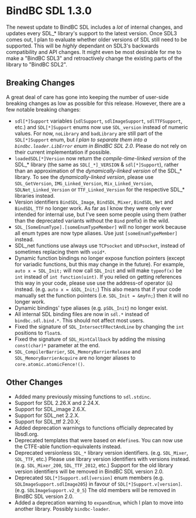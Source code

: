 # BindBC SDL 1.3.0
The newest update to BindBC SDL includes a *lot* of internal changes, and updates every SDL_* library's support to the latest version.
Once SDL3 comes out, I plan to evaluate whether older versions of SDL still need to be supported. This will be _highly_ dependant on SDL3's backwards compatibility and API changes. It might even be most desirable for me to make a "BindBC SDL3" and retroactively change the existing parts of the library to "BindBC SDL2".

## Breaking Changes
A great deal of care has gone into keeping the number of user-side breaking changes as low as possible for this release. However, there are a few notable breaking changes:

- `sdl[*]Support` variables (`sdlSupport`, `sdlImageSupport`, `sdlTTFSupport`, etc.) and `SDL[*]Support` enums now use `SDL_version` instead of numeric values. For now, `noLibrary` and `badLibrary` are still part of the `SDL[*]Support` enum, but _I plan to separate them into a `bindbc.loader.LibError` enum in BindBC SDL 2.0_. Please do not rely on their current implementation if possible.
- `loadedSDL[*]Version` now return the _compile-time-linked version_ of the SDL_* library (the same as `SDL[_*]_VERSION` & `sdl[*]Support`), rather than an approximation of the _dynamically-linked version_ of the SDL_* library. To see the _dynamically-linked version_, please use `SDL_GetVersion`, `IMG_Linked_Version`, `Mix_Linked_Version`, `SDLNet_Linked_Version` or `TTF_Linked_Version` for the respective SDL_* libraries instead.
- Version identifiers `BindSDL_Image`, `BindSDL_Mixer`, `BindSDL_Net` and `BindSDL_TTF` no longer work. As far as I know they were only ever intended for internal use, but I've seen some people using them (rather than the deprecated variants without the `Bind` prefix) in the wild.
- `SDL_[SomeEnumType].[someEnumTypeMember]` will no longer work because all enum types are now type aliases. Use just `[someEnumTypeMember]` instead.
- SDL_net functions use always use `TCPsocket` and `UDPsocket`, instead of sometimes replacing them with `void*`.
- Dynamic function bindings no longer expose function pointers (except for variadic functions, but this may change in the future). For example, `auto x = SDL_Init;` will now call `SDL_Init` and will make `typeof(x)` be `int` instead of `int function(uint)`. If you relied on getting references this way in your code, please use use the address-of operator (`&`) instead. (e.g. `auto x = &SDL_Init;`) This also means that if your code manually set the function pointers (i.e. `SDL_Init = &myFn;`) then it will no longer work.
- Dynamic bindings' type aliases (e.g. `pSDL_Init`) no longer exist.
- All internal SDL binding files are now in `sdl.*` instead of `bindbc.sdl.bind.*`. This should not affect most users.
- Fixed the signature of `SDL_IntersectFRectAndLine` by changing the `int` positions to `float`s.
- Fixed the signature of `SDL_HintCallback` by adding the missing `const(char)*` parameter at the end.
- `SDL_CompilerBarrier`, `SDL_MemoryBarrierRelease` and `SDL_MemoryBarrierAcquire` are no longer aliases to `core.atomic.atomicFence!()`.

## Other Changes

- Added many previously missing functions to `sdl.stdinc`.
- Support for SDL 2.26.X and 2.24.X.
- Support for SDL_image 2.6.X.
- Support for SDL_net 2.2.X.
- Support for SDL_ttf 2.20.X;
- Added deprecation warnings to functions officially deprecated by libsdl.org.
- Deprecated templates that were based on `#define`s. You can now use the CTFE-able function-equivalents instead.
- Deprecated versionless `SDL_*` library version identifiers. (e.g. `SDL_Mixer`, `SDL_TTF`, etc.) Please use library version identifiers with versions instead. (e.g. `SDL_Mixer_200`, `SDL_TTF_2012`, etc.) Support for the old library version identifiers will be removed in BindBC SDL version 2.0.
- Deprecated `SDL[*]Support.sdl[version]` enum members (e.g. `SDLImageSupport.sdlImage205`) in favour of `SDL[*]Support.v[version]`. (e.g. `SDLImageSupport.v2_0_5`) The old members will be removed in BindBC SDL version 2.0.
- Added a deprecation warning to `expandEnum`, which I plan to move into another library. Possibly `bindbc-loader`.
